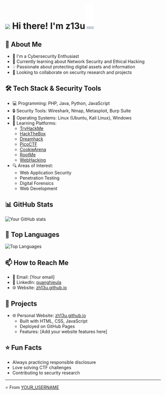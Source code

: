 # <img src="https://raw.githubusercontent.com/MartinHeinz/MartinHeinz/master/wave.gif" width="30px"> Hi there! I'm z13u<img src="./svg/blink-cursor.svg" alt="cursor" style="display: inline; vertical-align: baseline; margin-left: 2px;">
## 🚀 About Me
- 🔭 I'm a Cybersecurity Enthusiast
- 🌱 Currently learning about Network Security and Ethical Hacking
- 💡 Passionate about protecting digital assets and information
- 🤝 Looking to collaborate on security research and projects

## 🛠️ Tech Stack & Security Tools
- 💻 Programming: PHP, Java, Python, JavaScript
- 🔒 Security Tools: Wireshark, Nmap, Metasploit, Burp Suite
- 💾 Operating Systems: Linux (Ubuntu, Kali Linux), Windows
- 🎯 Learning Platforms:
  - <a href="https://tryhackme.com" target="_blank">TryHackMe</a>
  - [HackTheBox](https://www.hackthebox.com)
  - [Dreamhack](https://dreamhack.io)
  - [PicoCTF](https://picoctf.org)
  - [CookieArena](https://cookiearena.org)
  - [RootMe](https://www.root-me.org)
  - [WebHacking](https://webhacking.kr)
- 🔍 Areas of Interest:
  - Web Application Security
  - Penetration Testing
  - Digital Forensics
  - Web Development

## 📊 GitHub Stats
![Your GitHub stats](https://github-readme-stats.vercel.app/api?username=YOUR_USERNAME&show_icons=true&theme=radical)

## 🌟 Top Languages
![Top Languages](https://github-readme-stats.vercel.app/api/top-langs/?username=YOUR_USERNAME&layout=compact&theme=radical)

## 📫 How to Reach Me
- 📧 Email: [Your email]
- 💼 LinkedIn: [quanghieula](https://www.linkedin.com/in/quanghieula)
- 🌐 Website: [zh13u.github.io](https://zh13u.github.io)

## 🚀 Projects
- 🌐 Personal Website: [zh13u.github.io](https://zh13u.github.io)
  - Built with HTML, CSS, JavaScript
  - Deployed on GitHub Pages
  - Features: [Add your website features here]

## ⭐ Fun Facts
- Always practicing responsible disclosure
- Love solving CTF challenges
- Contributing to security research

---
⭐️ From [YOUR_USERNAME](https://github.com/YOUR_USERNAME)
